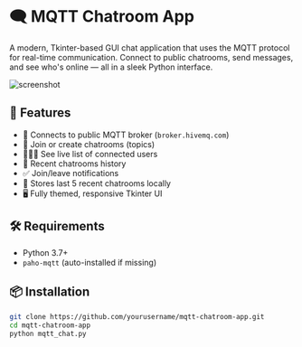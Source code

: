 # 🗨️ MQTT Chatroom App

A modern, Tkinter-based GUI chat application that uses the MQTT protocol for real-time communication. Connect to public chatrooms, send messages, and see who's online — all in a sleek Python interface.

![screenshot](https://via.placeholder.com/720x400.png?text=MQTT+Chatroom+App+UI)

## 🚀 Features

- 📡 Connects to public MQTT broker (`broker.hivemq.com`)
- 💬 Join or create chatrooms (topics)
- 🧑‍🤝‍🧑 See live list of connected users
- 📜 Recent chatrooms history
- ✅ Join/leave notifications
- 💾 Stores last 5 recent chatrooms locally
- 🖥️ Fully themed, responsive Tkinter UI

## 🛠️ Requirements

- Python 3.7+
- `paho-mqtt` (auto-installed if missing)

## 📦 Installation

```bash
git clone https://github.com/yourusername/mqtt-chatroom-app.git
cd mqtt-chatroom-app
python mqtt_chat.py
